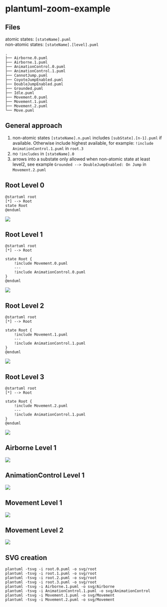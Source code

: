 # plantuml-zoom-example

## Files
atomic states: `[stateName].puml`  
non-atomic states: `[stateName].[level].puml`
```
.
├── Airborne.0.puml
├── Airborne.1.puml
├── AnimationControl.0.puml
├── AnimationControl.1.puml
├── CannotJump.puml
├── CoyoteJumpEnabled.puml
├── DoubleJumpEnabled.puml
├── Grounded.puml
├── Idle.puml
├── Movement.0.puml
├── Movement.1.puml
├── Movement.2.puml
└── Move.puml
```


## General approach
1. non-atomic states `[stateName].n.puml` includes `[subState].[n-1].puml` if available. Otherwise include highest available, for example: `!include AnimationControl.1.puml` in  `root.3`
2. no `!includes` in `[stateName].0` 
3. arrows into a substate only allowed when non-atomic state at least level2, see example   `Grounded --> DoubleJumpEnabled: On Jump` in `Movement.2.puml`


## Root Level 0
```
@startuml root
[*] --> Root
state Root 
@enduml
```

![](svg/root/root.svg)


## Root Level 1
```
@startuml root
[*] --> Root

state Root {
    !include Movement.0.puml
    ---
    !include AnimationControl.0.puml
}
@enduml
```
![](svg/root/root1.svg)

## Root Level 2
```
@startuml root
[*] --> Root

state Root {
    !include Movement.1.puml
    ---
    !include AnimationControl.1.puml
}
@enduml
```
![](svg/root/root2.svg)

## Root Level 3
```
@startuml root
[*] --> Root

state Root {
    !include Movement.2.puml
    ---
    !include AnimationControl.1.puml
}
@enduml
```
![](svg/root/root3.svg)

## Airborne Level 1
![](svg/Airborne/Airborne1.svg)

## AnimationControl Level 1
![](svg/AnimationControl/AnimationControl1.svg)

## Movement Level 1
![](svg/Movement/Movement1.svg)

## Movement Level 2
![](svg/Movement/Movement2.svg)


## SVG creation
```
plantuml -tsvg -i root.0.puml -o svg/root
plantuml -tsvg -i root.1.puml -o svg/root
plantuml -tsvg -i root.2.puml -o svg/root
plantuml -tsvg -i root.3.puml -o svg/root
plantuml -tsvg -i Airborne.1.puml -o svg/Airborne
plantuml -tsvg -i AnimationControl.1.puml -o svg/AnimationControl
plantuml -tsvg -i Movement.1.puml -o svg/Movement
plantuml -tsvg -i Movement.2.puml -o svg/Movement
```